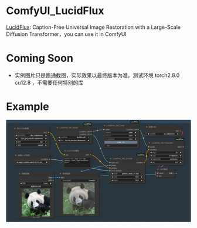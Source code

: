 # ComfyUI_LucidFlux
 [LucidFlux](https://github.com/W2GenAI-Lab/LucidFlux): Caption-Free Universal Image Restoration with a Large-Scale Diffusion Transformer，you can use it in ComfyUI


# Coming Soon
* 实例图片只是跑通截图，实际效果以最终版本为准。测试环境 torch2.8.0 cu12.8 ，不需要任何特别的库

# Example
![](https://github.com/smthemex/ComfyUI_LucidFlux/blob/main/example_workflows/example.png)
